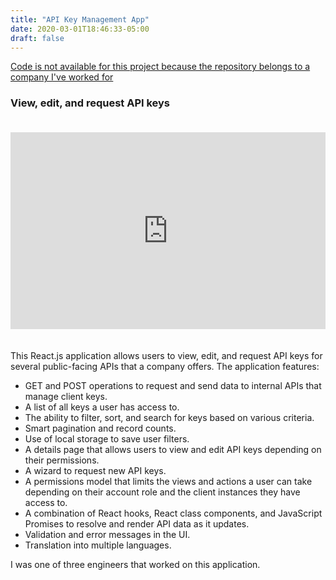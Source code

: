 ```yaml
---
title: "API Key Management App"
date: 2020-03-01T18:46:33-05:00
draft: false
---
```


[Code is not available for this project because the repository belongs to a company I've worked for](/work/api-keys-app/)

### View, edit, and request API keys

<iframe style="margin:20px 0px 20px 0px;" width="100%" height="315" src="https://www.youtube.com/embed/fglSWZ8a3pM" frameborder="0" allow="accelerometer; autoplay; encrypted-media; gyroscope; picture-in-picture" allowfullscreen></iframe>


This React.js application allows users to view, edit, and request API keys for several public-facing APIs that a company offers. The application features:

* GET and POST operations to request and send data to internal APIs that manage client keys.
* A list of all keys a user has access to.
* The ability to filter, sort, and search for keys based on various criteria.
* Smart pagination and record counts.
* Use of local storage to save user filters.
* A details page that allows users to view and edit API keys depending on their permissions.
* A wizard to request new API keys.
* A permissions model that limits the views and actions a user can take depending on their account role and the client instances they have access to.
* A combination of React hooks, React class components, and JavaScript Promises to resolve and render API data as it updates.
* Validation and error messages in the UI.
* Translation into multiple languages.

I was one of three engineers that worked on this application.

